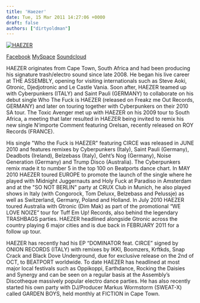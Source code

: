 ```yaml
---
title: 'Haezer'
date: Tue, 15 Mar 2011 14:27:06 +0000
draft: false
authors: ["dirtyoldman"]
---
```


[![](/wp-content/uploads/2011/03/HAEZER.jpg "HAEZER")](/artists/haezer/haezer-3/)

[Facebook](http://www.facebook.com/HaezerElectro) [MySpace](http://myspace.com/haezer) [Soundcloud](http://soundcloud.com/haezer)

HAEZER originates from Cape Town, South Africa and had been producing his signature trash/electro sound since late 2008. He began his live career at THE ASSEMBLY, opening for visiting internationals such as Steve Aoki, Gtronic, Djedjotronic and Le Castle Vania. Soon after, HAEZER teamed up with Cyberpunkers (ITALY) and Saint Pauli (GERMANY) to collaborate on his debut single Who The Fuck is HAEZER (released on Freakz me Out Records, GERMANY) and later on touring together with Cyberpunkers on their 2010 SA tour. The Toxic Avenger met up with HAEZER on his 2009 tour to South Africa, a meeting that later resulted in HAEZER being invited to remix his new single N’importe Comment featuring Orelsan, recently released on ROY Records (FRANCE).

His single "Who the Fuck is HAEZER" featuring CIRCE was released in JUNE 2010 and features remixes by Cyberpunkers (Italy), Saint Pauli (Germany), Deadbots (Ireland), Belzebass (Italy), Geht’s Nog (Germany), Noise Generation (Germany) and Trump Disco (Australia). The Cyberpunkers remix made it to number 5 in the top 100 on Beatports dance chart. In MAY 2010 HAEZER toured EUROPE to promote the launch of the single where he played with Midnight Juggernauts and Holy Fuck at Paradiso in Amsterdam and at the "SO NOT BERLIN" party at CRUX Club in Munich, he also played shows in Italy (with Congorock, Tom Deluxx, Belzebass and Pelussje) as well as Switzerland, Germany, Poland and Holland. In July 2010 HAEZER toured Australia with Gtronic (Dim Mak) as part of the promotional “WE LOVE NOIZE” tour for Tuff Em Up! Records, also behind the legendary TRASHBAGS parties. HAEZER headlined alongside Gtronic across the country playing 6 major cities and is due back in FEBRUARY 2011 for a follow up tour.

HAEZER has recently had his EP “DOMINATOR feat. CIRCE” signed by ONION RECORDS (ITALY) with remixes by IKKI, Boomzers, Krftkds, Snap Crack and Black Dove Underground, due for exclusive release on the 2nd of OCT, to BEATPORT worldwide. To date HAEZER has headlined at most major local festivals such as Oppikoppi, Earthdance, Rocking the Daisies and Synergy and can be seen on a regular basis at the Assembly’s Discotheque massively popular electro dance parties. He has also recently started his own party with DJ/Producer Markus Wormstorm (SWEAT-X) called GARDEN BOYS, held monthly at FICTION in Cape Town.